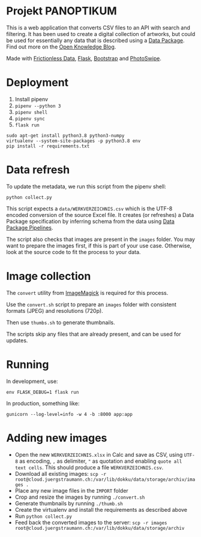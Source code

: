 Projekt PANOPTIKUM
==================

This is a web application that converts CSV files to an API with search and filtering. It has been used to create a digital collection of artworks, but could be used for essentially any data that is described using a [Data Package](http://frictionlessdata.io/specs/data-package/#specification). Find out more on the [Open Knowledge Blog](https://blog.okfn.org/2019/05/09/panoptikum-exploring-new-ways-to-categorize-a-collection-of-various-unusual-and-unique-objects/).

Made with [Frictionless Data](https://frictionlessdata.io), [Flask](http://flask.pocoo.org/), [Bootstrap](https://getbootstrap.com) and [PhotoSwipe](https://photoswipe.com/).

# Deployment

1. Install pipenv
2. `pipenv --python 3`
3. `pipenv shell`
4. `pipenv sync`
5. `flask run`

```
sudo apt-get install python3.8 python3-numpy
virtualenv --system-site-packages -p python3.8 env
pip install -r requirements.txt
```

# Data refresh

To update the metadata, we run this script from the pipenv shell:

`python collect.py`

This script expects a `data/WERKVERZEICHNIS.csv` which is the UTF-8 encoded conversion of the source Excel file. It creates (or refreshes) a Data Package specification by inferring schema from the data using [Data Package Pipelines](https://github.com/frictionlessdata/datapackage-pipelines).

The script also checks that images are present in the `images` folder. You may want to prepare the images first, if this is part of your use case. Otherwise, look at the source code to fit the process to your data.

# Image collection

The `convert` utility from [ImageMagick](https://imagemagick.org/) is required for this process.

Use the `convert.sh` script to prepare an `images` folder with consistent formats (JPEG) and resolutions (720p).

Then use `thumbs.sh` to generate thumbnails.

The scripts skip any files that are already present, and can be used for updates.

# Running

In development, use:

`env FLASK_DEBUG=1 flask run`

In production, something like:

`gunicorn --log-level=info -w 4 -b :8000 app:app`

# Adding new images

* Open the new `WERKVERZEICHNIS.xlsx` in Calc and save as CSV, using `UTF-8` as
encoding, `,` as delimiter, `"` as quotation and enabling
`quote all text cells`. This should produce a file `WERKVERZEICHNIS.csv`.
* Download all existing images: `scp -r root@cloud.juergstraumann.ch:/var/lib/dokku/data/storage/archiv/images .`
* Place any new image files in the `IMPORT` folder
* Crop and resize the images by running `./convert.sh`
* Generate thumbnails by running `./thumb.sh`
* Create the virtualenv and install the requirements as described above
* Run `python collect.py`
* Feed back the converted images to the server: `scp -r images root@cloud.juergstraumann.ch:/var/lib/dokku/data/storage/archiv`
